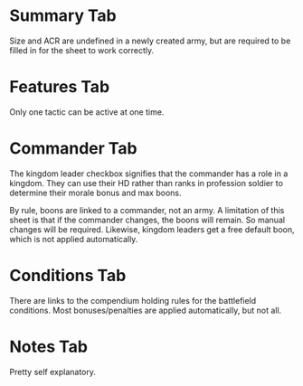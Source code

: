 # Summary Tab

Size and ACR are undefined in a newly created army, but are required to be filled in for the sheet to work correctly.

# Features Tab

Only one tactic can be active at one time.

# Commander Tab

The kingdom leader checkbox signifies that the commander has a role in a kingdom. They can use their HD rather than ranks in profession soldier to determine their morale bonus and max boons.

By rule, boons are linked to a commander, not an army. A limitation of this sheet is that if the commander changes, the boons will remain. So manual changes will be required. Likewise, kingdom leaders get a free default boon, which is not applied automatically.

# Conditions Tab

There are links to the compendium holding rules for the battlefield conditions. Most bonuses/penalties are applied automatically, but not all.

# Notes Tab

Pretty self explanatory.